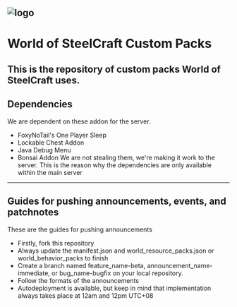 ![logo](https://files.worldofsteelcraft.tk/assets/web/logo.png)
---
# World of SteelCraft Custom Packs
This is the repository of custom packs **World of SteelCraft** uses.
---
## Dependencies
We are dependent on these addon for the server. 
- FoxyNoTail's One Player Sleep
- Lockable Chest Addon
- Java Debug Menu
- Bonsai Addon
We are not stealing them, we're making it work to the server. This is the reason why the dependencies are only available within the main server
---
## Guides for pushing announcements, events, and patchnotes
These are the guides for pushing announcements
- Firstly, fork this repository
- Always update the manifest.json and world_resource_packs.json or world_behavior_packs to finish
- Create a branch named feature_name-beta, announcement_name-immediate, or bug_name-bugfix on your local repository.
- Follow the formats of the announcements
- Autodeployment is available, but keep in mind that implementation always takes place at 12am and 12pm UTC+08
